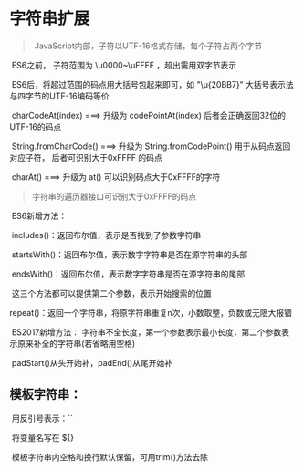 # 字符串扩展

> ​	JavaScript内部，子符以UTF-16格式存储，每个子符占两个字节

​	ES6之前， 子符范围为 \u0000~\uFFFF ，超出需用双字节表示

​	ES6后，将超过范围的码点用大括号包起来即可，如 "\u{20BB7}"        大括号表示法与四字节的UTF-16编码等价



​	charCodeAt(index)      ===>    升级为   codePointAt(index)       后者会正确返回32位的UTF-16的码点

​	String.fromCharCode()  ===>  升级为  String.fromCodePoint()     用于从码点返回对应子符， 后者可识别大于0xFFFF	的码点

​	charAt()  ===>  升级为  at()  可以识别码点大于0xFFFF的字符



> 字符串的遍历器接口可识别大于0xFFFF的码点



​	ES6新增方法：

​							includes()：返回布尔值，表示是否找到了参数字符串

​							startsWith()：返回布尔值，表示数字字符串是否在源字符串的头部

​							endsWith()：返回布尔值，表示数字字符串是否在源字符串的尾部

​				这三个方法都可以提供第二个参数，表示开始搜索的位置

​							repeat()：返回一个字符串，将原字符串重复n次，小数取整，负数或无限大报错

​	ES2017新增方法：	字符串不全长度，第一个参数表示最小长度，第二个参数表示原来补全的字符串(若省略用空格)

​										padStart()从头开始补，padEnd()从尾开始补



## 模板字符串：

​				用反引号表示：``

​				将变量名写在	${}

​				模板字符串内空格和换行默认保留，可用trim()方法去除

​				



